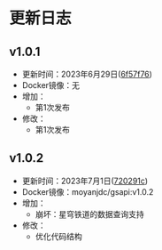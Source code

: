 # 更新日志

## v1.0.1
- 更新时间：2023年6月29日([6f57f76](https://github.com/moyanj/gsapi/commit/6f57f76be56b71ad56b832030760bed76045a150))
- Docker镜像：无
- 增加：
    - 第1次发布
- 修改：
    - 第1次发布
    
## v1.0.2
- 更新时间：2023年7月1日([720291c](https://github.com/moyanj/gsapi/commit/720291c5f216d24db604993525f18abb7565f224))
- Docker镜像：moyanjdc/gsapi:v1.0.2
- 增加：
    - 崩坏：星穹铁道的数据查询支持
- 修改：
    - 优化代码结构